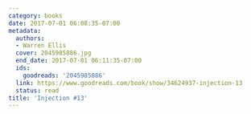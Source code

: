```yaml
---
category: books
date: 2017-07-01 06:08:35-07:00
metadata:
  authors:
  - Warren Ellis
  cover: 2045985886.jpg
  end_date: 2017-07-01 06:11:35-07:00
  ids:
    goodreads: '2045985886'
  link: https://www.goodreads.com/book/show/34624937-injection-13
  status: read
title: 'Injection #13'
---
```

